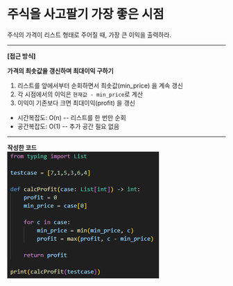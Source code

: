 # 주식을 사고팔기 가장 좋은 시점
주식의 가격이 리스트 형태로 주어질 때, 가장 큰 이익을 출력하라.

---

**[접근 방식]**

**가격의 최솟값을 갱신하며 최대이익 구하기**
1. 리스트를 앞에서부터 순회하면서 최솟값(min_price) 을 계속 갱신
2. 각 시점에서의 이익은 `현재값 - min_price`로 계산
3. 이익이 기존보다 크면 최대이익(profit) 을 갱신

- 시간복잡도: O(n) -- 리스트를 한 번만 순회
- 공간복잡도: O(1) -- 추가 공간 필요 없음

---

**작성한 코드**<br>
<img src="./images/code.png"/><br>

